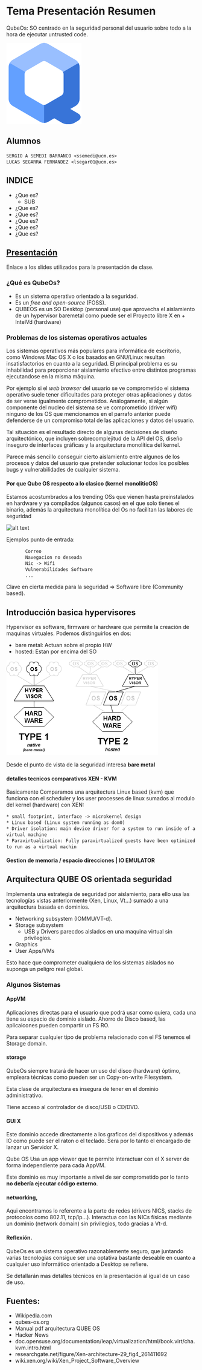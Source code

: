 # Tema Presentación Resumen

QubeOs: SO centrado en la seguridad personal del usuario sobre todo a la hora de ejecutar untrusted code.

![alt text](https://raw.githubusercontent.com/softportal/MASTER_DOCS/master/OS_SECURITY/qubeosLogo.png)

## Alumnos
    SERGIO A SEMEDI BARRANCO <ssemedi@ucm.es>
    LUCAS SEGARRA FERNANDEZ <lsegar01@ucm.es>


## INDICE

* ¿Que es?
    * SUB
* ¿Que es?
* ¿Que es?
* ¿Que es?
* ¿Que es?
* ¿Que es?


## [Presentación](http://slides.com/master_iot/qube)

Enlace a los slides utilizados para la presentación de clase.

### ¿Qué es QubeOs?

* Es un sistema operativo orientado a la seguridad.
* Es un _free and open-source_ (FOSS).
* QUBEOS es un SO Desktop (personal use) que aprovecha el aislamiento de un hypervisor baremetal como puede ser el Proyecto libre X en + IntelVd (hardware)


### Problemas de los sistemas operativos actuales

Los sistemas operativos más populares para informática de escritorio, como Windows Mac OS X o los basados en GNU/Linux resultan insatisfactorios en cuanto a la seguridad. El principal problema es su inhabilidad para proporcionar aislamiento efectivo entre distintos programas ejecutandose en la misma máquina.

Por ejemplo si el _web browser_ del usuario se ve comprometido el sistema operativo suele tener dificultades para proteger otras aplicaciones y datos de ser verse igualmente comprometidos. Análogamente, si algún componente del nucleo del sistema se ve comprometido (driver wifi) ninguno de los OS que mencionamos en el parrafo anterior puede defenderse de un compromiso total de las aplicaciones y datos del usuario.

Tal situación es el resultado directo de algunas decisiones de diseño arquitectónico, que incluyen sobrecomplejitud de la API del OS, diseño inseguro de interfaces gráficas y la arquitectura monolítica del kernel.

Parece más sencillo conseguir cierto aislamiento entre algunos de los procesos y datos del usuario que pretender solucionar todos los posíbles bugs y vulnerabilidades de cualquier sistema.

#### Por que Qube OS respecto a lo clasico (kernel monoliticOS)

Estamos acostumbrados a los trending OSs que vienen hasta preinstalados en hardware y ya compilados (algunos casos) en el que solo tienes el binario, además la arquitectura monolítica del Os no facilitan las labores de seguridad

![alt text](https://raw.github.com/softportal/MASTER_DOCS/blob/master/OS_SECURITY/monolithic.jpg)

Ejemplos punto de entrada:

           Correo
           Navegacion no deseada
           Nic -> Wifi
           Vulnerabilidades Software
           ...

Clave en cierta medida para la seguridad => Software libre (Community based).



## Introducción basica hypervisores

Hypervisor es software, firmware or hardware que permite la creación de maquinas virtuales.
Podemos distinguirlos en dos:

* bare metal: Actuan sobre el propio HW
* hosted: Estan por encima del SO

![alt text](https://raw.githubusercontent.com/softportal/MASTER_DOCS/master/OS_SECURITY/hyperviseur.png)

Desde el punto de vista de la seguridad interesa **bare metal**

####  detalles tecnicos comparativos XEN - KVM

Basicamente Comparamos una arquitectura Linux based (kvm) que funciona con el scheduler y los user processes de linux sumados al modulo del kernel (hardware) con XEN:

    * small footprint, interface -> microkernel design
    * Linux based (Linux system running as dom0)
    * Driver isolation: main device driver for a system to run inside of a virtual machine
    * Paravirtualization: Fully paravirtualized guests have been optimized to run as a virtual machin 

#### Gestion de memoria / espacio direcciones | IO EMULATOR

## Arquitectura QUBE OS orientada seguridad

Implementa una estrategia de seguridad por aislamiento, para ello usa las tecnologías vistas anteriormente (Xen, Linux, Vt...) sumado a una arquitectura basada en dominios.

- Networking subsystem (IOMMU/VT-d).
- Storage subsystem
    - USB y Drivers parecdos aislados en una maquina virtual sin privilegios.
- Graphics
- User Apps/VMs

Esto hace que comprometer cualquiera de los sistemas aislados no suponga un peligro real global.

### Algunos Sistemas

#### AppVM

Aplicaciones directas para el usuario que podrá usar como quiera, cada una tiene su espacio de dominio aislado.
Ahorro de Disco based, las aplicaicones pueden compartir un FS RO.

Para separar cualquier tipo de problema relacionado con el FS tenemos el Storage domain.

#### storage

QubeOs siempre tratará de hacer un uso del disco (hardware) óptimo, empleara técnicas como pueden ser un Copy-on-write Filesystem.

Esta clase de arquitectura es insegura de tener en el dominio administrativo.

Tiene acceso al controlador de disco/USB o CD/DVD.

#### GUI X

Este dominio accede directamente a los graficos del dispositivos y además IO como puede ser el raton o el teclado.
Sera por lo tanto el encargado de lanzar un Servidor X.

Qube OS Usa un app viewer que te permite interactuar con el X server de forma independiente para cada AppVM.

Este dominio es muy importante a nivel de ser comprometido por lo tanto **no debería ejecutar código externo**.

#### networking,

Aqui encontramos lo referente a la parte de redes (drivers NICS, stacks de protocolos como 802.11, tcp/ip...).
Interactua con las NICs físicas mediante un dominio (network domain) sin privilegios, todo gracias a Vt-d.


#### Reflexión.

QubeOs es un sistema operativo razonablemente seguro, que juntando varias tecnologias consigue ser una optativa bastante deseable en cuanto a cualquier uso informático orientado a Desktop se refiere.

Se detallarán mas detalles técnicos en la presentación al igual de un caso de uso.


## Fuentes:

* Wikipedia.com
* qubes-os.org
* Manual pdf arquitectura QUBE OS
* Hacker News
* doc.opensuse.org/documentation/leap/virtualization/html/book.virt/cha.kvm.intro.html
* researchgate.net/figure/Xen-architecture-29_fig4_261411692
* wiki.xen.org/wiki/Xen_Project_Software_Overview
